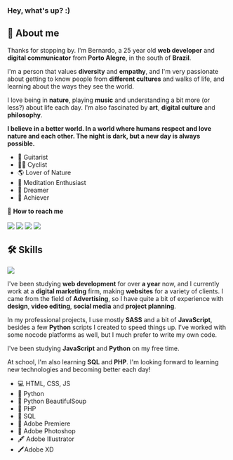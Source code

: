 ### Hey, what's up? :)

<!--**herr-berna/herr-berna** is a ✨ _special_ ✨ repository because its `README.md` (this file) appears on your GitHub profile. -->

<h2>🌌 About me</h2>

Thanks for stopping by. I'm Bernardo, a 25 year old **web developer** and **digital communicator** from **Porto Alegre**, in the south of **Brazil**. 

I'm a person that values **diversity** and **empathy**, and I'm very passionate about getting to know people from **different cultures** and walks of life, and learning about the ways they see the world. 

I love being in **nature**, playing **music** and understanding a bit more (or less?) about life each day. I'm also fascinated by **art**, **digital culture** and **philosophy**.

**I believe in a better world. In a world where humans respect and love nature and each other. The night is dark, but a new day is always possible.**

<ul>
  <li>🎸 Guitarist</li>
  <li>🚴🏼 Cyclist</li>
  <li>🌎 Lover of Nature</li>
  <li>🍃 Meditation Enthusiast</li>
  <li>🌟 Dreamer</li>
  <li>🏹 Achiever</li>
</ul>

🦉 **How to reach me** <br> <br>
<a href="mailto:herr_berna@protonmail.com" target="_blank" ><img src="https://img.shields.io/badge/ProtonMail-8B89CC?style=for-the-badge&logo=protonmail&logoColor=white"></a> <a href="https://t.me/herr_berna" target="_blank" ><img src="https://img.shields.io/badge/Telegram-2CA5E0?style=for-the-badge&logo=telegram&logoColor=white"></a> <a  href="https://instagram.com/herr_berna" target="_blank" ><img src="https://img.shields.io/badge/Instagram-E4405F?style=for-the-badge&logo=instagram&logoColor=white"></a>
<a href="https://www.linkedin.com/in/bernherr/" target="_blank" ><img src="https://img.shields.io/badge/LinkedIn-0077B5?style=for-the-badge&logo=linkedin&logoColor=white"></a>

<h2>🛠 Skills</h2>

<img src="https://github-readme-stats.vercel.app/api/top-langs/?username=herr-berna&layout=compact&langs_count=16&theme=radical">

I've been studying **web development** for over **a year** now, and I currently work at a **digital marketing** firm, making **websites** for a variety of clients. I came from the field of **Advertising**, so I have quite a bit of experience with **design**, **video editing**, **social media** and **project planning**. 

In my professional projects, I use mostly **SASS** and a bit of **JavaScript**, besides a few **Python** scripts I created to speed things up. I've worked with some nocode platforms as well, but I much prefer to write my own code.

I've been studying **JavaScript** and **Python** on my free time.

At school, I'm also learning **SQL** and **PHP**. I'm looking forward to learning new technologies and becoming better each day!

<ul>
<li>💻 HTML, CSS, JS</li>
<li>🐍 Python</li>
<li>🔎 Python BeautifulSoup</li>
<li>🐘 PHP</li>
<li>🧱 SQL</li>
<li>🎥 Adobe Premiere</li>
<li>📸 Adobe Photoshop</li>
<li>🖋 Adobe Illustrator</li>
<li>🖍Adobe XD</li>
</ul>

